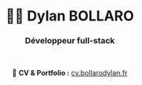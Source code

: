 
<h1 align="center">🙋‍♂️ Dylan BOLLARO</h1>
<h3 align="center">Développeur full-stack</h3>
<br />
<p align="center">
  🔗 <strong>CV & Portfolio :</strong> <a href="https://cv.bollarodylan.fr/fr">cv.bollarodylan.fr</a>
</p>
